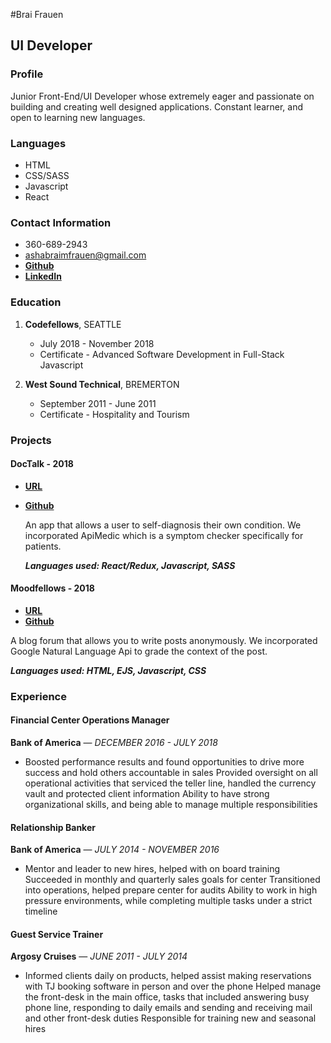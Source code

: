 #Brai Frauen
## UI Developer 

### Profile 
Junior Front-End/UI Developer whose extremely eager and passionate on building and creating well designed applications.
Constant learner, and open to learning new languages. 

### Languages

 - HTML
 - CSS/SASS
 - Javascript
 - React

### Contact Information 
- 360-689-2943
- ashabraimfrauen@gmail.com
- [**Github**](www.github/ashabrai)
- [**LinkedIn**](https://www.linkedin.com/in/braifrauen/)

### Education

 1. <b>Codefellows</b>, SEATTLE
    * July 2018 - November 2018
    * Certificate - Advanced Software Development in Full-Stack Javascript
 
 2. <b>West Sound Technical</b>, BREMERTON
    * September 2011 - June 2011
    * Certificate - Hospitality and Tourism
    
### Projects

 #### DocTalk - 2018
  - [**URL**](http://doc-talk-fe.s3-website-us-west-2.amazonaws.com/)
  - [**Github**](https://github.com/tganyan/Doc-Talk-Frontend)
  
    An app that allows a user to self-diagnosis their own condition. We incorporated ApiMedic which is a symptom checker specifically for patients.
    
    <b>*Languages used: React/Redux, Javascript, SASS*</b>

 #### Moodfellows - 2018
   - [**URL**](www.moodfellows.org)
   - [**Github**](https://github.com/ksmith10309/mood-fellows)
    
   A blog forum that allows you to write posts anonymously. We incorporated Google Natural Language Api to grade the context of the post.
    
   <b>*Languages used: HTML, EJS, Javascript, CSS*</b>

### Experience 

#### Financial Center Operations Manager

<b>Bank of America</b> — *DECEMBER 2016 - JULY 2018* 

- Boosted performance results and found opportunities to drive more success and hold others accountable in sales
Provided oversight on all operational activities that serviced the teller line, handled the currency vault and protected client information
Ability to have strong organizational skills, and being able to manage multiple responsibilities 

#### Relationship Banker 

<b>Bank of America</b> — *JULY 2014 - NOVEMBER 2016* 

- Mentor and leader to new hires, helped with on board training 
Succeeded in monthly and quarterly sales goals for center
Transitioned into operations, helped prepare center for audits
Ability to work in high pressure environments, while completing multiple tasks under a strict timeline

#### Guest Service Trainer

<b>Argosy Cruises</b> — *JUNE 2011 - JULY 2014*
 
- Informed clients daily on products, helped assist making reservations with TJ booking software in person and over the phone
Helped manage the front-desk in the main office, tasks that included answering busy phone line, responding to daily emails and sending and receiving mail and other front-desk duties
Responsible for training new and seasonal hires
        
    
